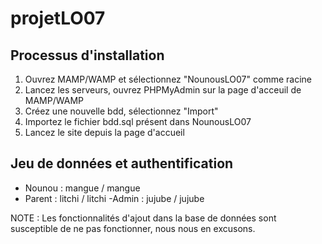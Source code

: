 # projetLO07

## Processus d'installation
1) Ouvrez MAMP/WAMP et sélectionnez "NounousLO07" comme racine
2) Lancez les serveurs, ouvrez PHPMyAdmin sur la page d'acceuil de MAMP/WAMP
3) Créez une nouvelle bdd, sélectionnez "Import"
4) Importez le fichier bdd.sql présent dans NounousLO07
5) Lancez le site depuis la page d'accueil


## Jeu de données et authentification
- Nounou : mangue / mangue
- Parent : litchi / litchi
-Admin : jujube / jujube


NOTE : Les fonctionnalités d'ajout dans la base de données sont susceptible de ne pas fonctionner, nous nous en excusons.
